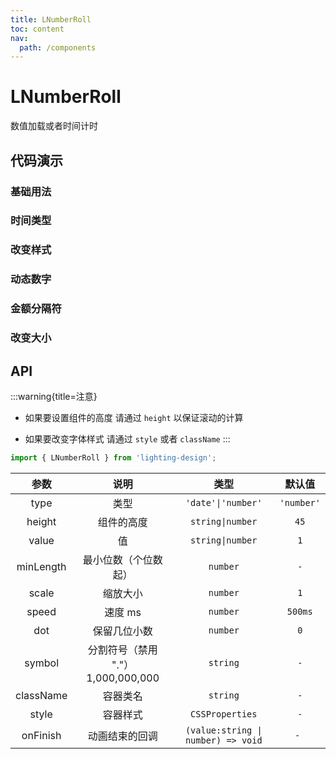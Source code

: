 ```yaml
---
title: LNumberRoll
toc: content
nav:
  path: /components
---
```


# LNumberRoll

数值加载或者时间计时

## 代码演示

### 基础用法

<code src="./demos/base.tsx"></code>

### 时间类型

<code src="./demos/date.tsx"></code>

### 改变样式

<code src="./demos/style.tsx"></code>

### 动态数字

<code src="./demos/dynamic.tsx"></code>

### 金额分隔符

<code src="./demos/decimal.tsx"></code>

### 改变大小

<code src="./demos/size.tsx"></code>

## API

:::warning{title=注意}

- 如果要设置组件的高度 请通过 `height` 以保证滚动的计算

- 如果要改变字体样式 请通过 `style` 或者 `className`
  :::

```ts
import { LNumberRoll } from 'lighting-design';
```

|   参数    |                说明                |                类型                |   默认值   |
| :-------: | :--------------------------------: | :--------------------------------: | :--------: |
|   type    |                类型                |         `'date'\|'number'`         | `'number'` |
|  height   |             组件的高度             |          `string\|number`          |    `45`    |
|   value   |                 值                 |          `string\|number`          |    `1`     |
| minLength |        最小位数（个位数起）        |              `number`              |    `-`     |
|   scale   |              缩放大小              |              `number`              |    `1`     |
|   speed   |              速度 ms               |              `number`              |  `500ms`   |
|    dot    |            保留几位小数            |              `number`              |    `0`     |
|  symbol   | 分割符号（禁用 "."） 1,000,000,000 |              `string`              |    `-`     |
| className |              容器类名              |              `string`              |    `-`     |
|   style   |              容器样式              |          `CSSProperties`           |    `-`     |
| onFinish  |           动画结束的回调           | `(value:string \| number) => void` |    `- `    |
